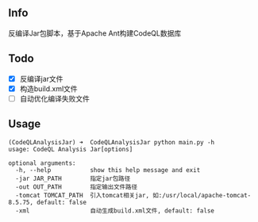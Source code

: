 ## Info

反编译Jar包脚本，基于Apache Ant构建CodeQL数据库

## Todo

- [x] 反编译jar文件
- [x] 构造build.xml文件
- [ ] 自动优化编译失败文件

## Usage

```
(CodeQLAnalysisJar) ➜  CodeQLAnalysisJar python main.py -h
usage: CodeQL Analysis Jar[options]

optional arguments:
  -h, --help           show this help message and exit
  -jar JAR_PATH        指定jar包路径
  -out OUT_PATH        指定输出文件路径
  -tomcat TOMCAT_PATH  引入tomcat相关jar, 如:/usr/local/apache-tomcat-8.5.75, default: false
  -xml                 自动生成build.xml文件, default: false
```

